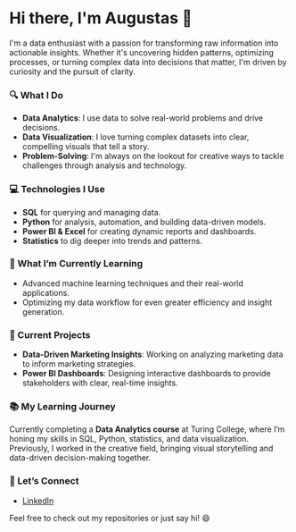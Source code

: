 # Hi there, I'm Augustas 👋

I'm a data enthusiast with a passion for transforming raw information into actionable insights. Whether it's uncovering hidden patterns, optimizing processes, or turning complex data into decisions that matter, I'm driven by curiosity and the pursuit of clarity.

### 🔍 What I Do
- **Data Analytics**: I use data to solve real-world problems and drive decisions.
- **Data Visualization**: I love turning complex datasets into clear, compelling visuals that tell a story.
- **Problem-Solving**: I'm always on the lookout for creative ways to tackle challenges through analysis and technology.

### 💻 Technologies I Use
- **SQL** for querying and managing data.
- **Python** for analysis, automation, and building data-driven models.
- **Power BI & Excel** for creating dynamic reports and dashboards.
- **Statistics** to dig deeper into trends and patterns.

### 🚀 What I’m Currently Learning
- Advanced machine learning techniques and their real-world applications.
- Optimizing my data workflow for even greater efficiency and insight generation.

### 🌱 Current Projects
- **Data-Driven Marketing Insights**: Working on analyzing marketing data to inform marketing strategies.
- **Power BI Dashboards**: Designing interactive dashboards to provide stakeholders with clear, real-time insights.

### 📚 My Learning Journey
Currently completing a **Data Analytics course** at Turing College, where I’m honing my skills in SQL, Python, statistics, and data visualization. Previously, I worked in the creative field, bringing visual storytelling and data-driven decision-making together.

### 💬 Let’s Connect
- [LinkedIn](https://www.linkedin.com/in/augustas-eskertas)

Feel free to check out my repositories or just say hi! 😄
